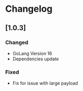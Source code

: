 # Changelog

## [1.0.3]

### Changed
- GoLang Version 16
- Dependencies update
### Fixed
- Fix for issue with large payload
